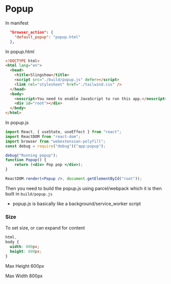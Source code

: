 # Popup

In manifest

```json
  "browser_action": {
    "default_popup": "popup.html"
  },
```

In popup.html

```html
<!DOCTYPE html>
<html lang="en">
  <head>
    <title>Slingshow</title>
    <script src="./build/popup.js" defer></script>
    <link rel="stylesheet" href="./tailwind.css" />
  </head>
  <body>
    <noscript>You need to enable JavaScript to run this app.</noscript>
    <div id="root"></div>
  </body>
</html>
```

In popup.js

```jsx
import React, { useState, useEffect } from "react";
import ReactDOM from "react-dom";
import browser from "webextension-polyfill";
const debug = require("debug")("app:popup");

debug("Running popup");
function Popup() {
 	return (<div> Pop pop </div>);
}

ReactDOM.render(<Popup />, document.getElementById("root"));
```

Then you need to build the popup.js using parcel/webpack which it is then built in `build/popup.js`

- popup.js is basically like a background/service_worker script

### Size

To set size, or can expand for content

```css
html,
body {
  width: 800px;
  height: 600px;
}
```

Max Height 600px

Max Width 800px